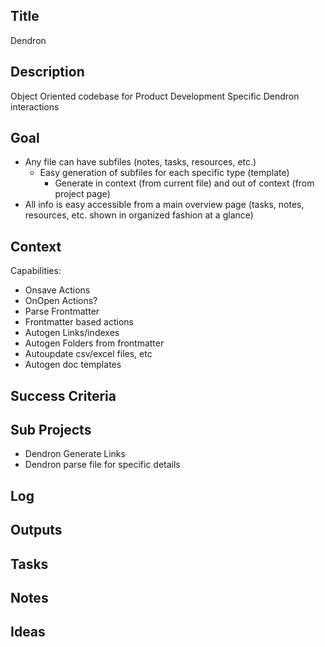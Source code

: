 

## Title
Dendron

## Description
Object Oriented codebase for Product Development Specific Dendron interactions


## Goal
<!-- What are you trying to accomplish -->
- Any file can have subfiles (notes, tasks, resources, etc.)
    - Easy generation of subfiles for each specific type (template) 
        - Generate in context (from current file) and out of context (from project page)
- All info is easy accessible from a main overview page (tasks, notes, resources, etc. shown in organized fashion at a glance)



## Context
<!-- Related Projects - Ideally build this into an automated "what's this building on/leading to" filler spot -->
Capabilities:
- Onsave Actions
- OnOpen Actions?
- Parse Frontmatter
- Frontmatter based actions
- Autogen Links/indexes
- Autogen Folders from frontmatter
- Autoupdate csv/excel files, etc
- Autogen doc templates


## Success Criteria
<!-- milestones for this project -->

## Sub Projects
<!-- For larger projects, list out sub projects related-->
- Dendron Generate Links
- Dendron parse file for specific details


## Log
<!-- For longer projects, keep a rough log of major events-->

## Outputs
<!-- any outputs that were generated from this project. eg. slides, videos, etc-->

<!-- Everything below this line is work needed to achieve the stated goal-->

## Tasks
<!-- use this space to track current tasks. alternatively, you can also link to your daily journal note -->

## Notes
<!-- use this space for arbitrary notes -->

## Ideas
<!-- relevant thoughts, ideas, or resources -->

